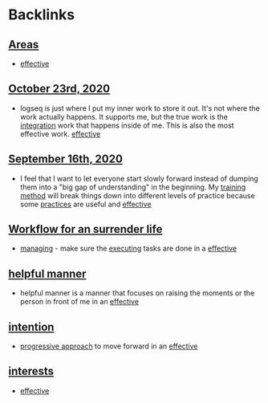 
# Backlinks
## [Areas](<Areas.md>)
- [effective](<effective.md>)

## [October 23rd, 2020](<October 23rd, 2020.md>)
- logseq is just where I put my inner work to store it out. It's not where the work actually happens. It supports me, but the true work is the [integration](<integration.md>) work that happens inside of me. This is also the most effective work. [effective](<effective.md>)

## [September 16th, 2020](<September 16th, 2020.md>)
-  I feel that I want to let everyone start slowly forward instead of dumping them into a "big gap of understanding" in the beginning. My [training method](<training method.md>) will break things down into different levels of practice because some [practices](<practices.md>) are useful and [effective](<effective.md>)

## [Workflow for an surrender life](<Workflow for an surrender life.md>)
- [managing](<managing.md>) - make sure the [executing](<executing.md>) tasks are done in a [effective](<effective.md>)

## [helpful manner](<helpful manner.md>)
- helpful manner is a manner that focuses on raising the moments or the person in front of me in an [effective](<effective.md>)

## [intention](<intention.md>)
- [progressive approach](<progressive approach.md>) to move forward in an [effective](<effective.md>)

## [interests](<interests.md>)
- [effective](<effective.md>)

